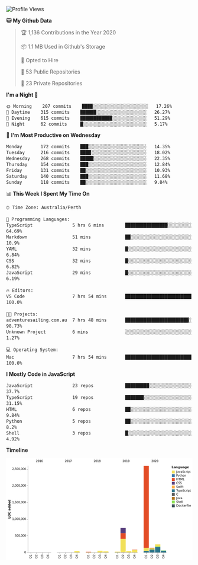 <!--START_SECTION:waka-->
![Profile Views](http://img.shields.io/badge/Profile%20Views-0-blue)

**🐱 My Github Data** 

> 🏆 1,136 Contributions in the Year 2020
 > 
> 📦 1.1 MB Used in Github's Storage 
 > 
> 💼 Opted to Hire
 > 
> 📜 53 Public Repositories 
 > 
> 🔑 23 Private Repositories  

**I'm a Night 🦉** 

```text
🌞 Morning    207 commits    ████░░░░░░░░░░░░░░░░░░░░░   17.26% 
🌆 Daytime    315 commits    ██████░░░░░░░░░░░░░░░░░░░   26.27% 
🌃 Evening    615 commits    ████████████░░░░░░░░░░░░░   51.29% 
🌙 Night      62 commits     █░░░░░░░░░░░░░░░░░░░░░░░░   5.17%

```
📅 **I'm Most Productive on Wednesday** 

```text
Monday       172 commits    ███░░░░░░░░░░░░░░░░░░░░░░   14.35% 
Tuesday      216 commits    ████░░░░░░░░░░░░░░░░░░░░░   18.02% 
Wednesday    268 commits    █████░░░░░░░░░░░░░░░░░░░░   22.35% 
Thursday     154 commits    ███░░░░░░░░░░░░░░░░░░░░░░   12.84% 
Friday       131 commits    ██░░░░░░░░░░░░░░░░░░░░░░░   10.93% 
Saturday     140 commits    ███░░░░░░░░░░░░░░░░░░░░░░   11.68% 
Sunday       118 commits    ██░░░░░░░░░░░░░░░░░░░░░░░   9.84%

```


📊 **This Week I Spent My Time On** 

```text
⌚︎ Time Zone: Australia/Perth

💬 Programming Languages: 
TypeScript               5 hrs 6 mins        ████████████████░░░░░░░░░   64.69% 
Markdown                 51 mins             ██░░░░░░░░░░░░░░░░░░░░░░░   10.9% 
YAML                     32 mins             █░░░░░░░░░░░░░░░░░░░░░░░░   6.84% 
CSS                      32 mins             █░░░░░░░░░░░░░░░░░░░░░░░░   6.82% 
JavaScript               29 mins             █░░░░░░░░░░░░░░░░░░░░░░░░   6.19%

🔥 Editors: 
VS Code                  7 hrs 54 mins       █████████████████████████   100.0%

🐱‍💻 Projects: 
adventuresailing.com.au  7 hrs 48 mins       ████████████████████████░   98.73% 
Unknown Project          6 mins              ░░░░░░░░░░░░░░░░░░░░░░░░░   1.27%

💻 Operating System: 
Mac                      7 hrs 54 mins       █████████████████████████   100.0%

```

**I Mostly Code in JavaScript** 

```text
JavaScript               23 repos            █████████░░░░░░░░░░░░░░░░   37.7% 
TypeScript               19 repos            ███████░░░░░░░░░░░░░░░░░░   31.15% 
HTML                     6 repos             ██░░░░░░░░░░░░░░░░░░░░░░░   9.84% 
Python                   5 repos             ██░░░░░░░░░░░░░░░░░░░░░░░   8.2% 
Shell                    3 repos             █░░░░░░░░░░░░░░░░░░░░░░░░   4.92%

```


**Timeline**

![Chart not found](https://raw.githubusercontent.com/NWylynko/NWylynko/master/charts/bar_graph.png) 


<!--END_SECTION:waka-->
